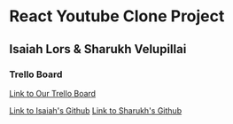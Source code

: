 # React Youtube Clone Project #
## Isaiah Lors & Sharukh Velupillai ##

### Trello Board ###
[Link to Our Trello Board](https://trello.com/b/a1Aq8PEe/to-do)

[Link to Isaiah's Github](https://github.com/ZayLpursuit)
[Link to Sharukh's Github](https://github.com/SharukhGV)